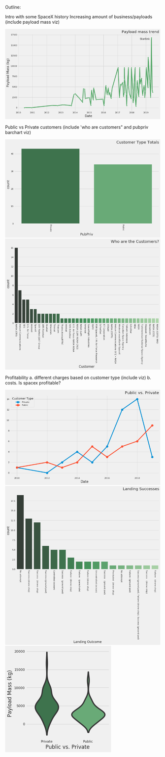 Outline:

Intro with some SpaceX history
Increasing amount of business/payloads (include payload mass viz)

![Payload Trend](../img/payloadtrend.png)

Public vs Private customers (include 'who are customers" and pubpriv barchart viz)

![Who are the customers?](../img/customertypes.png)
![Customer Count](../img/customercount.png)

Profitability
  a. different charges based on customer type (include viz)
  b. costs. Is spacex profitable?
 
![Customers by Year](../img/customertypebyyear.png)
![Landing Successes](../img/landingsuccess.png)
![Payload Violin](../img/payloadmassviolin.png)
